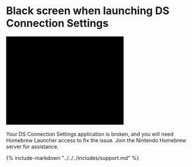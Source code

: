 # Black screen when launching DS Connection Settings

![Image](/images/fredtool/blackscreen.png)

Your DS Connection Settings application is broken, and you will need Homebrew Launcher access to fix the issue. Join the Nintendo Homebrew server for assistance.

{% include-markdown "../../../includes/support.md" %}